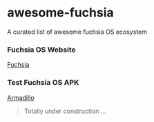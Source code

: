 # awesome-fuchsia
A curated list of awesome fuchsia OS ecosystem

### Fuchsia OS Website

[Fuchsia](https://fuchsia.dev)

### Test Fuchsia OS APK

[Armadillo](https://mega.nz/#!r88zVaBS!gr6dcaWVd6y9lIAiIcMmeiKHCia0fjaa_IHVLa37wr8)

> Totally under construction ...
